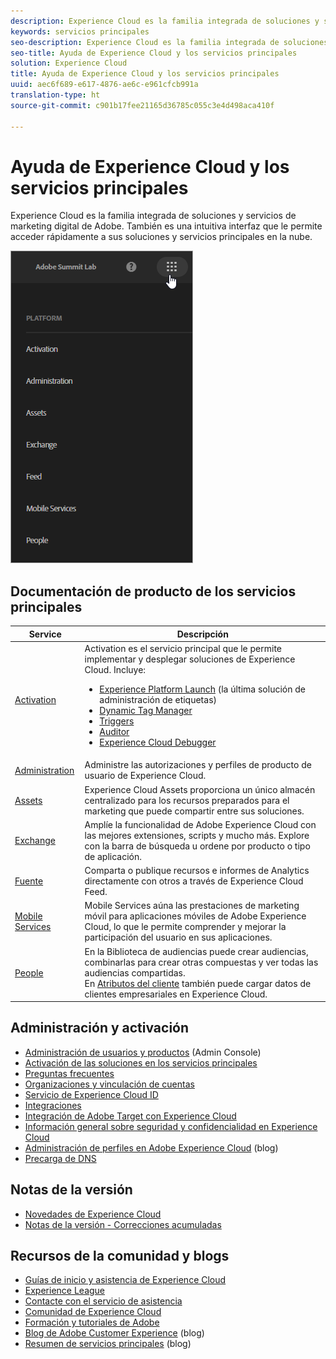 ```yaml
---
description: Experience Cloud es la familia integrada de soluciones y servicios de marketing digital de Adobe. También es una intuitiva interfaz que le permite acceder rápidamente a sus soluciones y servicios principales en la nube.
keywords: servicios principales
seo-description: Experience Cloud es la familia integrada de soluciones y servicios de marketing digital de Adobe. También es una intuitiva interfaz que le permite acceder rápidamente a sus soluciones y servicios principales en la nube.
seo-title: Ayuda de Experience Cloud y los servicios principales
solution: Experience Cloud
title: Ayuda de Experience Cloud y los servicios principales
uuid: aec6f689-e617-4876-ae6c-e961cfcb991a
translation-type: ht
source-git-commit: c901b17fee21165d36785c055c3e4d498aca410f

---
```



# Ayuda de Experience Cloud y los servicios principales

Experience Cloud es la familia integrada de soluciones y servicios de marketing digital de Adobe. También es una intuitiva interfaz que le permite acceder rápidamente a sus soluciones y servicios principales en la nube.

![](assets/experience-cloud-core-services.png)

## Documentación de producto de los servicios principales

| Service | Descripción |
|--- |--- |
| [Activation](activation/activation.md) | Activation es el servicio principal que le permite implementar y desplegar soluciones de Experience Cloud. Incluye:<ul><li>[Experience Platform Launch](https://docs.adobelaunch.com/) (la última solución de administración de etiquetas)</li><li>[Dynamic Tag Manager](https://marketing.adobe.com/resources/help/es_ES/dtm/)</li><li>[Triggers](activation/triggers.md)</li><li>[Auditor](https://marketing.adobe.com/resources/help/en_US/auditor/)</li><li>[Experience Cloud Debugger](https://marketing.adobe.com/resources/help/en_US/experience-cloud-debugger/)</li></ul> |
| [Administration](admin-getting-started/admin-getting-started.md) | Administre las autorizaciones y perfiles de producto de usuario de Experience Cloud. |
| [Assets](experience-cloud-assets/experience-cloud-assets.md) | Experience Cloud Assets proporciona un único almacén centralizado para los recursos preparados para el marketing que puede compartir entre sus soluciones. |
| [Exchange](https://experiencecloud.adobeexchange.com/) | Amplíe la funcionalidad de Adobe Experience Cloud con las mejores extensiones, scripts y mucho más. Explore con la barra de búsqueda u ordene por producto o tipo de aplicación. |
| [Fuente](feed.md) | Comparta o publique recursos e informes de Analytics directamente con otros a través de Experience Cloud Feed. |
| [Mobile Services](https://marketing.adobe.com/resources/help/es_ES/mobile/) | Mobile Services aúna las prestaciones de marketing móvil para aplicaciones móviles de Adobe Experience Cloud, lo que le permite comprender y mejorar la participación del usuario en sus aplicaciones. |
| [People](audience-library/audience-library.md) | En la Biblioteca de audiencias puede crear audiencias, combinarlas para crear otras compuestas y ver todas las audiencias compartidas.<br>En [Atributos del cliente](attributes/attributes.md) también puede cargar datos de clientes empresariales en Experience Cloud. |

## Administración y activación

* [Administración de usuarios y productos](admin-getting-started/admin-getting-started.md) (Admin Console)
* [Activación de las soluciones en los servicios principales](core-services/core-services.md)
* [Preguntas frecuentes](admin-getting-started/admin-getting-started.md)
* [Organizaciones y vinculación de cuentas](admin-getting-started/organizations.md)
* [Servicio de Experience Cloud ID](https://marketing.adobe.com/resources/help/es_ES/mcvid/)
* [Integraciones](marketing-cloud-integrations.md)
* [Integración de Adobe Target con Experience Cloud](https://marketing.adobe.com/resources/help/es_ES/target/a4t/?f=c_integrating_target_with_mac)
* [Información general sobre seguridad y confidencialidad en Experience Cloud](assets/Adobe-Marketing-Cloud-Privacy-and-Security-Overview.pdf)
* [Administración de perfiles en Adobe Experience Cloud](https://theblog.adobe.com/profile-management-adobe-marketing-cloud-comes-together/) (blog)
* [Precarga de DNS](admin-getting-started/admin-getting-started.md#concept_6BC8C6856E3644F8956D7AD0A96383B7)

## Notas de la versión

* [Novedades de Experience Cloud](marketing-cloud-interface/marketing-cloud-interface.md#concept_9A4370BD59744928BDC9F87E978798B3)
* [Notas de la versión - Correcciones acumuladas](marketing-cloud-interface/release-notes.md#concept_F5C9FF69A5B44395BB5FA0552F4E9175)

## Recursos de la comunidad y blogs

* [Guías de inicio y asistencia de Experience Cloud](https://helpx.adobe.com/es/support/experience-cloud.html)
* [Experience League](https://landing.adobe.com/experience-league/)
* [Contacte con el servicio de asistencia](https://helpx.adobe.com/es/contact/enterprise-support.ec.html)
* [Comunidad de Experience Cloud](https://forums.adobe.com/community/experience-cloud)
* [Formación y tutoriales de Adobe](https://helpx.adobe.com/es/learning.html?promoid=KAUDK)
* [Blog de Adobe Customer Experience](https://theblog.adobe.com/customer-experience/) (blog)
* [Resumen de servicios principales](https://theblog.adobe.com/part-2-capturing-leveraging-consumer-behavior-adobe-marketing-cloud/) (blog)
